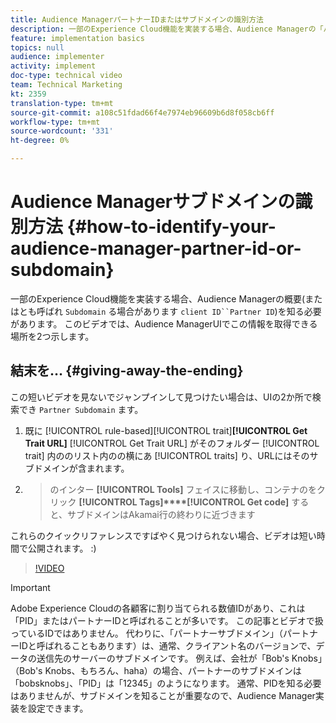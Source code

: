 ```yaml
---
title: Audience ManagerパートナーIDまたはサブドメインの識別方法
description: 一部のExperience Cloud機能を実装する場合、Audience Managerの「パートナーID」（「クライアントID」または「サブドメイン」とも呼ばれる）が何かを知っておく必要があります。 このビデオでは、Audience ManagerUIでこのIDを取得できる場所を2つ示します。
feature: implementation basics
topics: null
audience: implementer
activity: implement
doc-type: technical video
team: Technical Marketing
kt: 2359
translation-type: tm+mt
source-git-commit: a108c51fdad66f4e7974eb96609b6d8f058cb6ff
workflow-type: tm+mt
source-wordcount: '331'
ht-degree: 0%

---
```



# Audience Managerサブドメインの識別方法 {#how-to-identify-your-audience-manager-partner-id-or-subdomain}

一部のExperience Cloud機能を実装する場合、Audience Managerの概要(またはとも呼ばれ `Subdomain` る場合があります `client ID``Partner ID`)を知る必要があります。 このビデオでは、Audience ManagerUIでこの情報を取得できる場所を2つ示します。

## 結末を… {#giving-away-the-ending}

この短いビデオを見ないでジャンプインして見つけたい場合は、UIの2か所で検索でき `Partner Subdomain` ます。

1. 既に [!UICONTROL rule-based][!UICONTROL trait]**[!UICONTROL Get Trait URL]**
   [!UICONTROL Get Trait URL] がそのフォルダー [!UICONTROL trait] 内ののリスト内のの横にあ [!UICONTROL traits] り、URLにはそのサブドメインが含まれます。
1. >のインター **[!UICONTROL Tools]** フェイスに移動し、コンテナのをクリック **[!UICONTROL Tags]****[!UICONTROL Get code]** すると、サブドメインはAkamai行の終わりに近づきます

これらのクイックリファレンスですばやく見つけられない場合、ビデオは短い時間で公開されます。 :)

>[!VIDEO](https://video.tv.adobe.com/v/25922/?quality=12)

>[!IMPORTANT]
>
>Adobe Experience Cloudの各顧客に割り当てられる数値IDがあり、これは「PID」またはパートナーIDと呼ばれることが多いです。 この記事とビデオで扱っているIDではありません。 代わりに、「パートナーサブドメイン」（パートナーIDと呼ばれることもあります）は、通常、クライアント名のバージョンで、データの送信先のサーバーのサブドメインです。 例えば、会社が「Bob&#39;s Knobs」（Bob&#39;s Knobs、もちろん、haha）の場合、パートナーのサブドメインは「bobsknobs」、「PID」は「12345」のようになります。 通常、PIDを知る必要はありませんが、サブドメインを知ることが重要なので、Audience Manager実装を設定できます。

